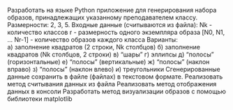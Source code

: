 Разработать на языке Python приложение для генерирования набора образов, принадлежащих указанному преподавателем классу. Размерности: 2, 3, 5.
Входные данные (считываются из файла): 
Nk - количество классов 
r - размерность одного экземпляра образа 
[N0, N1, … Nr-1] - количество образов каждого класса 
Варианты:  
а) заполнение квадратов (2 строки, Nk столбцов) 
б) заполнение квадратов (Nk столбцов, 2 строки) 
в) “шары” 
г) эллипсы 
д) “полосы” (горизонтальные) 
е) “полосы” (вертикальные) 
ж)  “полосы” (наклон вправо) 
з) “полосы” (наклон влево) 
и) треугольники 
Сгенерированные данные сохранить в файле (файлах) в текстовом формате. 
Реализовать метод считывания данных из файла 
Реализовать метод отображения данных в консоли 
Разработать метод визуализации образов с помощью библиотеки matplotlib
